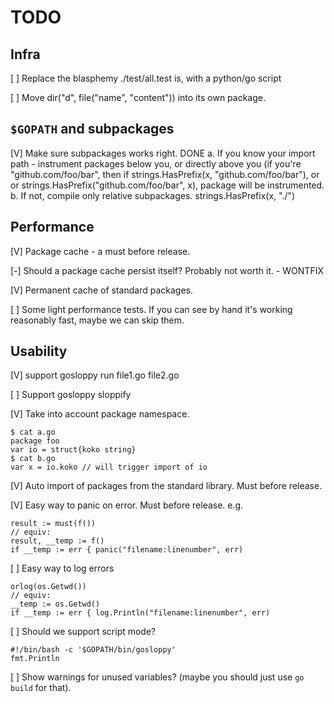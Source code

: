 # TODO

## Infra

[ ] Replace the blasphemy ./test/all.test is, with a python/go script

[ ] Move dir("d", file("name", "content")) into its own package.

## `$GOPATH` and subpackages

[V] Make sure subpackages works right. DONE
    a. If you know your import path - instrument packages below you, or directly above you
       (if you're "github.com/foo/bar", then if strings.HasPrefix(x, "github.com/foo/bar"), or
       or strings.HasPrefix("github.com/foo/bar", x), package will be instrumented.
    b. If not, compile only relative subpackages. strings.HasPrefix(x, "./")

## Performance

[V] Package cache - a must before release.

[-] Should a package cache persist itself? Probably not worth it. - WONTFIX

[V] Permanent cache of standard packages.

[ ] Some light performance tests. If you can see by hand it's working reasonably fast, maybe we can skip them.

## Usability

[V] support gosloppy run file1.go file2.go

[ ] Support gosloppy sloppify

[V] Take into account package namespace.

    $ cat a.go
    package foo
    var io = struct{koko string}
    $ cat b.go
    var x = io.koko // will trigger import of io

[V] Auto import of packages from the standard library. Must before release.

[V] Easy way to panic on error. Must before release. e.g.

    result := must(f())
    // equiv:
    result, __temp := f()
    if __temp := err { panic("filename:linenumber", err)
   
[ ] Easy way to log errors

    orlog(os.Getwd())
    // equiv:
    __temp := os.Getwd()
    if __temp := err { log.Println("filename:linenumber", err)

[ ] Should we support script mode?

    #!/bin/bash -c '$GOPATH/bin/gosloppy'
    fmt.Println
    
[ ] Show warnings for unused variables? (maybe you should just use `go build` for that).
